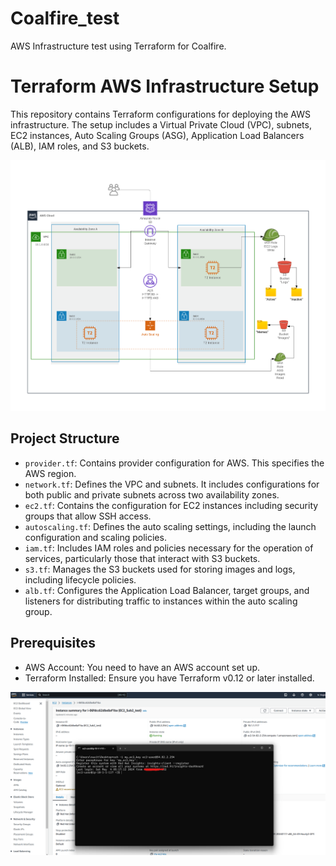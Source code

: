 # Coalfire_test
AWS Infrastructure test using Terraform for Coalfire.

# Terraform AWS Infrastructure Setup

This repository contains Terraform configurations for deploying the AWS infrastructure. The setup includes a Virtual Private Cloud (VPC), subnets, EC2 instances, Auto Scaling Groups (ASG), Application Load Balancers (ALB), IAM roles, and S3 buckets.

![Architecture Diagram](/Diagram_2_Tier_Architecture.png)


## Project Structure

- `provider.tf`: Contains provider configuration for AWS. This specifies the AWS region.
- `network.tf`: Defines the VPC and subnets. It includes configurations for both public and private subnets across two availability zones.
- `ec2.tf`: Contains the configuration for EC2 instances including security groups that allow SSH access.
- `autoscaling.tf`: Defines the auto scaling settings, including the launch configuration and scaling policies.
- `iam.tf`: Includes IAM roles and policies necessary for the operation of services, particularly those that interact with S3 buckets.
- `s3.tf`: Manages the S3 buckets used for storing images and logs, including lifecycle policies.
- `alb.tf`: Configures the Application Load Balancer, target groups, and listeners for distributing traffic to instances within the auto scaling group.

## Prerequisites

- AWS Account: You need to have an AWS account set up.
- Terraform Installed: Ensure you have Terraform v0.12 or later installed.

![Architecture Diagram](/EC2_Login_Screenshot.png)
